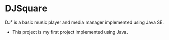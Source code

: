 # DJSquare
DJ² is a basic music player and media manager implemented using Java SE.
* This project is my first project implemented using Java.
